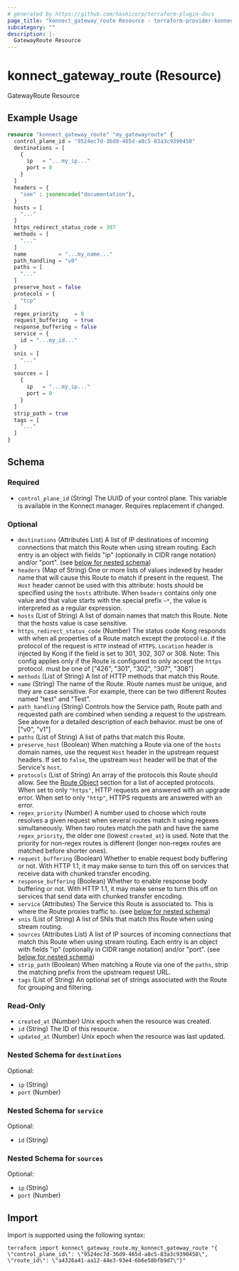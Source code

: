 ```yaml
---
# generated by https://github.com/hashicorp/terraform-plugin-docs
page_title: "konnect_gateway_route Resource - terraform-provider-konnect"
subcategory: ""
description: |-
  GatewayRoute Resource
---
```


# konnect_gateway_route (Resource)

GatewayRoute Resource

## Example Usage

```terraform
resource "konnect_gateway_route" "my_gatewayroute" {
  control_plane_id = "9524ec7d-36d9-465d-a8c5-83a3c9390458"
  destinations = [
    {
      ip   = "...my_ip..."
      port = 8
    }
  ]
  headers = {
    "see" : jsonencode("documentation"),
  }
  hosts = [
    "..."
  ]
  https_redirect_status_code = 307
  methods = [
    "..."
  ]
  name          = "...my_name..."
  path_handling = "v0"
  paths = [
    "..."
  ]
  preserve_host = false
  protocols = [
    "tcp"
  ]
  regex_priority     = 9
  request_buffering  = true
  response_buffering = false
  service = {
    id = "...my_id..."
  }
  snis = [
    "..."
  ]
  sources = [
    {
      ip   = "...my_ip..."
      port = 0
    }
  ]
  strip_path = true
  tags = [
    "..."
  ]
}
```

<!-- schema generated by tfplugindocs -->
## Schema

### Required

- `control_plane_id` (String) The UUID of your control plane. This variable is available in the Konnect manager. Requires replacement if changed.

### Optional

- `destinations` (Attributes List) A list of IP destinations of incoming connections that match this Route when using stream routing. Each entry is an object with fields "ip" (optionally in CIDR range notation) and/or "port". (see [below for nested schema](#nestedatt--destinations))
- `headers` (Map of String) One or more lists of values indexed by header name that will cause this Route to match if present in the request. The `Host` header cannot be used with this attribute: hosts should be specified using the `hosts` attribute. When `headers` contains only one value and that value starts with the special prefix `~*`, the value is interpreted as a regular expression.
- `hosts` (List of String) A list of domain names that match this Route. Note that the hosts value is case sensitive.
- `https_redirect_status_code` (Number) The status code Kong responds with when all properties of a Route match except the protocol i.e. if the protocol of the request is `HTTP` instead of `HTTPS`. `Location` header is injected by Kong if the field is set to 301, 302, 307 or 308. Note: This config applies only if the Route is configured to only accept the `https` protocol. must be one of ["426", "301", "302", "307", "308"]
- `methods` (List of String) A list of HTTP methods that match this Route.
- `name` (String) The name of the Route. Route names must be unique, and they are case sensitive. For example, there can be two different Routes named "test" and "Test".
- `path_handling` (String) Controls how the Service path, Route path and requested path are combined when sending a request to the upstream. See above for a detailed description of each behavior. must be one of ["v0", "v1"]
- `paths` (List of String) A list of paths that match this Route.
- `preserve_host` (Boolean) When matching a Route via one of the `hosts` domain names, use the request `Host` header in the upstream request headers. If set to `false`, the upstream `Host` header will be that of the Service's `host`.
- `protocols` (List of String) An array of the protocols this Route should allow. See the [Route Object](#route-object) section for a list of accepted protocols. When set to only `"https"`, HTTP requests are answered with an upgrade error. When set to only `"http"`, HTTPS requests are answered with an error.
- `regex_priority` (Number) A number used to choose which route resolves a given request when several routes match it using regexes simultaneously. When two routes match the path and have the same `regex_priority`, the older one (lowest `created_at`) is used. Note that the priority for non-regex routes is different (longer non-regex routes are matched before shorter ones).
- `request_buffering` (Boolean) Whether to enable request body buffering or not. With HTTP 1.1, it may make sense to turn this off on services that receive data with chunked transfer encoding.
- `response_buffering` (Boolean) Whether to enable response body buffering or not. With HTTP 1.1, it may make sense to turn this off on services that send data with chunked transfer encoding.
- `service` (Attributes) The Service this Route is associated to. This is where the Route proxies traffic to. (see [below for nested schema](#nestedatt--service))
- `snis` (List of String) A list of SNIs that match this Route when using stream routing.
- `sources` (Attributes List) A list of IP sources of incoming connections that match this Route when using stream routing. Each entry is an object with fields "ip" (optionally in CIDR range notation) and/or "port". (see [below for nested schema](#nestedatt--sources))
- `strip_path` (Boolean) When matching a Route via one of the `paths`, strip the matching prefix from the upstream request URL.
- `tags` (List of String) An optional set of strings associated with the Route for grouping and filtering.

### Read-Only

- `created_at` (Number) Unix epoch when the resource was created.
- `id` (String) The ID of this resource.
- `updated_at` (Number) Unix epoch when the resource was last updated.

<a id="nestedatt--destinations"></a>
### Nested Schema for `destinations`

Optional:

- `ip` (String)
- `port` (Number)


<a id="nestedatt--service"></a>
### Nested Schema for `service`

Optional:

- `id` (String)


<a id="nestedatt--sources"></a>
### Nested Schema for `sources`

Optional:

- `ip` (String)
- `port` (Number)

## Import

Import is supported using the following syntax:

```shell
terraform import konnect_gateway_route.my_konnect_gateway_route "{ \"control_plane_id\": \"9524ec7d-36d9-465d-a8c5-83a3c9390458\",  \"route_id\": \"a4326a41-aa12-44e3-93e4-6b6e58bfb9d7\"}"
```
